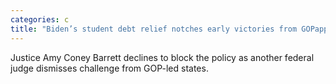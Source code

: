 ```yaml
---
categories: c
title: "Biden’s student debt relief notches early victories from GOPappointed judges"
---
```

Justice Amy Coney Barrett declines to block the policy as another federal judge dismisses challenge from GOP-led states.
